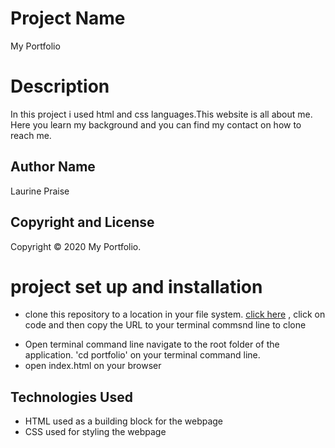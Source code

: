 # **Project Name**
My Portfolio
# Description
In this project i used html and css languages.This website is all about me. Here you learn my background and you can find my contact on how to reach me.
## Author Name
Laurine Praise
## Copyright and License
Copyright © 2020 My Portfolio.
# project set up and installation 
* clone this repository to a location in your file system. [click here](https://github.com/praise-laurine/my-portfolio) , click on code and then copy the URL to your terminal commsnd line to clone
- Open terminal command line navigate to the root folder of the application. 'cd portfolio' on your terminal command line.
- open index.html on your browser
## Technologies Used
- HTML used as a building block for the webpage
- CSS used for styling the webpage
